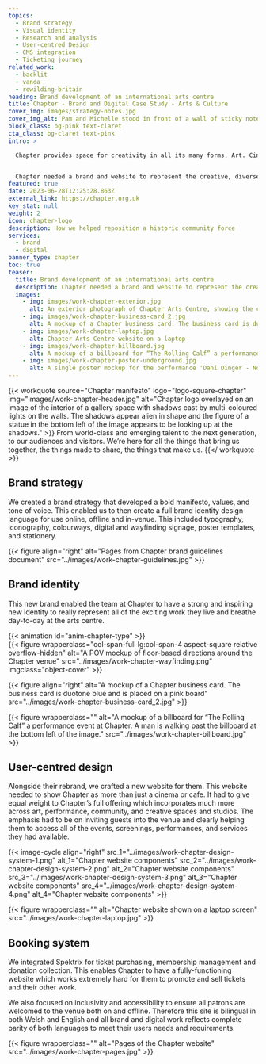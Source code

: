 ```yaml
---
topics:
  - Brand strategy
  - Visual identity
  - Research and analysis
  - User-centred Design
  - CMS integration
  - Ticketing journey
related_work:
  - backlit
  - vanda
  - rewilding-britain
heading: Brand development of an international arts centre
title: Chapter - Brand and Digital Case Study - Arts & Culture  
cover_img: images/strategy-notes.jpg
cover_img_alt: Pam and Michelle stood in front of a wall of sticky notes
block_class: bg-pink text-claret
cta_class: bg-claret text-pink
intro: >

  Chapter provides space for creativity in all its many forms. Art. Cinema. Theatre. Community. The stories unfolding in their centre, from their creative spaces to their café. They believe art is what you make it. That’s why they seek to nurture and embolden every artist, every creative, every curious mind.


  Chapter needed a brand and website to represent the creative, diverse, community-centric work they do on both a local and international level. They wanted to stand out as an organisation that has something to say, to show, and to make people feel something. They also wanted to ensure they were as inclusive as possible to all communities in the area and much further afield.
featured: true
date: 2023-06-28T12:25:28.863Z
external_link: https://chapter.org.uk
key_stat: null
weight: 2
icon: chapter-logo
description: How we helped reposition a historic community force
services:
  - brand
  - digital
banner_type: chapter
toc: true
teaser:
  title: Brand development of an international arts centre
  description: Chapter needed a brand and website to represent the creative, diverse, community-centric work they do on both a local and international level.
  images:
    - img: images/work-chapter-exterior.jpg
      alt: An exterior photograph of Chapter Arts Centre, showing the community garden
    - img: images/work-chapter-business-card_2.jpg
      alt: A mockup of a Chapter business card. The business card is duotone blue and is placed on a pink board
    - img: images/work-chapter-laptop.jpg
      alt: Chapter Arts Centre website on a laptop
    - img: images/work-chapter-billboard.jpg
      alt: A mockup of a billboard for “The Rolling Calf” a performance event at Chapter. A man is walking past the billboard at the bottom left of the image.
    - img: images/work-chapter-poster-underground.jpg
      alt: A single poster mockup for the performance 'Dani Dinger - No Sense of Watching'. The poster is in a subway.
---
```



{{< workquote source="Chapter manifesto" logo="logo-square-chapter" img="images/work-chapter-header.jpg" alt="Chapter logo overlayed on an image of the interior of a gallery space with shadows cast by multi-coloured lights on the walls. The shadows appear alien in shape and the figure of a statue in the bottom left of the image appears to be looking up at the shadows." >}}
From world-class and emerging talent to the next generation, to our audiences and visitors. We’re here for all the things that bring us together, the things made to share, the things that make us.
{{</ workquote >}}


<!-- Text right -->
<div class="w-full grid grid-cols-12 gap-x-2.5 gap-y-6 lg:gap-6 xl:gap-8">
  <div class="prose col-span-full lg:col-span-8 lg:col-start-5">

  ## Brand strategy

  We created a brand strategy that developed a bold manifesto, values, and tone of voice. This enabled us to then create a full brand identity design language for use online, offline and in-venue. This included typography, iconography, colourways, digital and wayfinding signage, poster templates, and stationery.

  </div>
</div>

{{< figure align="right" alt="Pages from Chapter brand guidelines document" src="../images/work-chapter-guidelines.jpg" >}}



<!-- Text left -->
<div class="w-full grid grid-cols-12 gap-x-2.5 gap-y-6 lg:gap-6 xl:gap-8">
  <div class="prose col-span-full lg:col-span-8">

  ## Brand identity

  This new brand enabled the team at Chapter to have a strong and inspiring new identity to really represent all of the exciting work they live and breathe day-to-day at the arts centre.

  </div>
</div>


<div class="w-full grid grid-cols-12 gap-x-2.5 gap-y-6 lg:gap-6 xl:gap-8">
  <div class="col-span-full lg:col-span-4 aspect-square relative overflow-hidden">
    {{< animation id="anim-chapter-type" >}}
  </div>
  {{< figure wrapperclass="col-span-full lg:col-span-4 aspect-square relative overflow-hidden" alt="A POV mockup of floor-based directions around the Chapter venue" src="../images/work-chapter-wayfinding.png" imgclass="object-cover" >}}
</div>

{{< figure align="right" alt="A mockup of a Chapter business card. The business card is duotone blue and is placed on a pink board" src="../images/work-chapter-business-card_2.jpg" >}}


{{< figure wrapperclass="" alt="A mockup of a billboard for “The Rolling Calf” a performance event at Chapter. A man is walking past the billboard at the bottom left of the image." src="../images/work-chapter-billboard.jpg" >}}



<!-- Text right -->
<div class="w-full grid grid-cols-12 gap-x-2.5 gap-y-6 lg:gap-6 xl:gap-8">
  <div class="prose col-span-full lg:col-span-8 lg:col-start-5">

  ## User-centred design

  Alongside their rebrand, we crafted a new website for them. This website needed to show Chapter as more than just a cinema or cafe. It had to give equal weight to Chapter’s full offering which incorporates much more across art, performance, community, and creative spaces and studios. The emphasis had to be on inviting guests into the venue and clearly helping them to access all of the events, screenings, performances, and services they had available.

  </div>
</div>

{{< image-cycle
  align="right"
  src_1="../images/work-chapter-design-system-1.png"
  alt_1="Chapter website components"
  src_2="../images/work-chapter-design-system-2.png"
  alt_2="Chapter website components"
  src_3="../images/work-chapter-design-system-3.png"
  alt_3="Chapter website components"
  src_4="../images/work-chapter-design-system-4.png"
  alt_4="Chapter website components" >}}

{{< figure wrapperclass="" alt="Chapter website shown on a laptop screen" src="../images/work-chapter-laptop.jpg" >}}

<!-- Text left -->
<div class="w-full grid grid-cols-12 gap-x-2.5 gap-y-6 lg:gap-6 xl:gap-8">
  <div class="prose col-span-full lg:col-span-8">

  ## Booking system

  We integrated Spektrix for ticket purchasing, membership management and donation collection. This enables Chapter to have a fully-functioning website which works extremely hard for them to promote and sell tickets and their other work.

  We also focused on inclusivity and accessibility to ensure all patrons are welcomed to the venue both on and offline. Therefore this site is bilingual in both Welsh and English and all brand and digital work reflects complete parity of both languages to meet their users needs and requirements.

  </div>
</div>

{{< figure wrapperclass="" alt="Pages of the Chapter website" src="../images/work-chapter-pages.jpg" >}}



<!-- {{< figure wrapperclass="section--lg" alt="A view of multiple poster mockups lined up on the street. The back end of the bicycle is visible on the right-hand side as it goes past." src="../images/work-chapter-poster-wall-2.jpg" >}} -->


<!-- {{< figure wrapperclass="section--lg" alt="A single poster mockup for the performance 'Always Already'. The poster is on a brick wall, a longer perspective view of the street is visible to the right of the image." src="../images/work-chapter-poster-2.jpg" >}} -->
